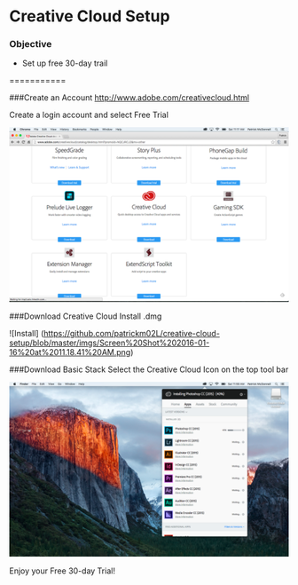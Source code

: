 # Creative Cloud Setup

### Objective 

* Set up free 30-day trail

===========

###Create an Account
http://www.adobe.com/creativecloud.html

Create a login account and select Free Trial

![Login Page](https://github.com/patrickm02L/creative-cloud-setup/blob/master/imgs/Screen%20Shot%202016-01-16%20at%2011.17.44%20AM.png)

###Download Creative Cloud 
Install .dmg

![Install] (https://github.com/patrickm02L/creative-cloud-setup/blob/master/imgs/Screen%20Shot%202016-01-16%20at%2011.18.41%20AM.png)

###Download Basic Stack
Select the Creative Cloud Icon on the top tool bar

![Creative Cloud Tool Bar](https://github.com/patrickm02L/creative-cloud-setup/blob/master/imgs/Screen%20Shot%202016-01-16%20at%2011.59.05%20AM.png)

Enjoy your Free 30-day Trial!
